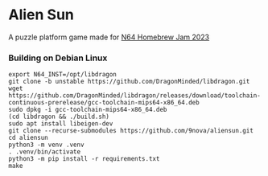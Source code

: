 # Alien Sun

A puzzle platform game made for [N64 Homebrew Jam 2023](https://itch.io/jam/n64brew2023)

### Building on Debian Linux

```
export N64_INST=/opt/libdragon
git clone -b unstable https://github.com/DragonMinded/libdragon.git
wget https://github.com/DragonMinded/libdragon/releases/download/toolchain-continuous-prerelease/gcc-toolchain-mips64-x86_64.deb
sudo dpkg -i gcc-toolchain-mips64-x86_64.deb
(cd libdragon && ./build.sh)
sudo apt install libeigen-dev
git clone --recurse-submodules https://github.com/9nova/aliensun.git
cd aliensun
python3 -m venv .venv
. .venv/bin/activate
python3 -m pip install -r requirements.txt
make
```
